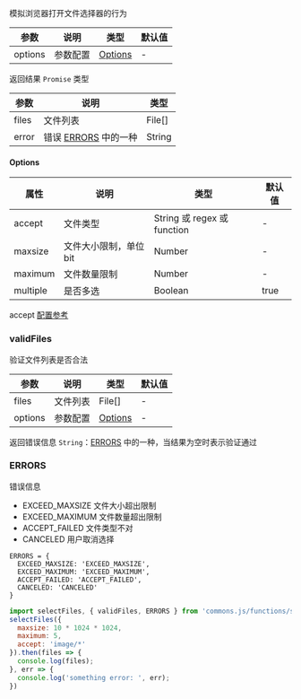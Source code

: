 模拟浏览器打开文件选择器的行为

| 参数 | 说明 | 类型 | 默认值 |
| --- | --- | --- | --- |
| options | 参数配置 | [Options](#Options) | - |

返回结果 `Promise` 类型 

| 参数 | 说明 | 类型  |
| --- | --- | --- | 
| files | 文件列表 | File[] |
| error | 错误 [ERRORS](#ERRORS) 中的一种 | String |

#### Options
| 属性 | 说明 | 类型 | 默认值 |
| --- | --- | --- | --- |
| accept | 文件类型 | String 或 regex 或 function | - |
| maxsize | 文件大小限制，单位 bit | Number | - |
| maximum | 文件数量限制 | Number | - |
| multiple | 是否多选 | Boolean | true |

accept [配置参考](https://git.tezign.com/tezign-core-frontend/commons.js/blob/master/src/functions/checkFileAccept.md)

### validFiles
验证文件列表是否合法

| 参数 | 说明 | 类型 | 默认值 |
| --- | --- | --- | --- |
| files | 文件列表 | File[] | - |
| options | 参数配置 | [Options](#options) | - |

返回错误信息 `String`：[ERRORS](#errors) 中的一种，当结果为空时表示验证通过

### ERRORS
错误信息
- EXCEED_MAXSIZE 文件大小超出限制
- EXCEED_MAXIMUM 文件数量超出限制
- ACCEPT_FAILED 文件类型不对
- CANCELED 用户取消选择

```
ERRORS = {
  EXCEED_MAXSIZE: 'EXCEED_MAXSIZE',
  EXCEED_MAXIMUM: 'EXCEED_MAXIMUM',
  ACCEPT_FAILED: 'ACCEPT_FAILED',
  CANCELED: 'CANCELED'
}
```

```js
import selectFiles, { validFiles, ERRORS } from 'commons.js/functions/selectFiles'
selectFiles({
  maxsize: 10 * 1024 * 1024,
  maximum: 5,
  accept: 'image/*'
}).then(files => {
  console.log(files);
}, err => {
  console.log('something error: ', err);
})
```